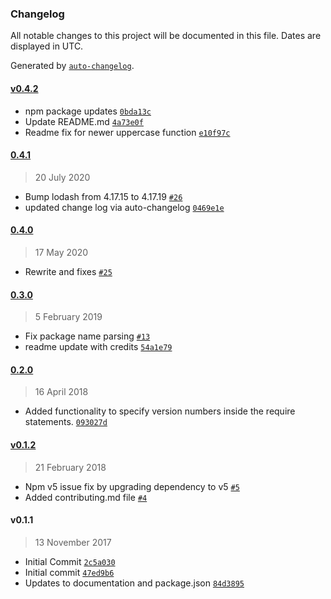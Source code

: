 ### Changelog

All notable changes to this project will be documented in this file. Dates are displayed in UTC.

Generated by [`auto-changelog`](https://github.com/CookPete/auto-changelog).

#### [v0.4.2](https://github.com/ntsaini/node-red-contrib-function-npm/compare/0.4.1...v0.4.2)

- npm package updates [`0bda13c`](https://github.com/ntsaini/node-red-contrib-function-npm/commit/0bda13ceed84643ace82fd71a290a537f139cc62)
- Update README.md [`4a73e0f`](https://github.com/ntsaini/node-red-contrib-function-npm/commit/4a73e0fd67874dc8ba18cc8e17f68ce6a238edce)
- Readme fix for newer uppercase function [`e10f97c`](https://github.com/ntsaini/node-red-contrib-function-npm/commit/e10f97c31f9cbd5a9c97243f78a79f09015c3e38)

#### [0.4.1](https://github.com/ntsaini/node-red-contrib-function-npm/compare/0.4.0...0.4.1)

> 20 July 2020

- Bump lodash from 4.17.15 to 4.17.19 [`#26`](https://github.com/ntsaini/node-red-contrib-function-npm/pull/26)
- updated change log via auto-changelog [`0469e1e`](https://github.com/ntsaini/node-red-contrib-function-npm/commit/0469e1e5f2065c675ef76ce0bce955aafc6d6bed)

#### [0.4.0](https://github.com/ntsaini/node-red-contrib-function-npm/compare/0.3.0...0.4.0)

> 17 May 2020

- Rewrite and fixes [`#25`](https://github.com/ntsaini/node-red-contrib-function-npm/pull/25)

#### [0.3.0](https://github.com/ntsaini/node-red-contrib-function-npm/compare/0.2.0...0.3.0)

> 5 February 2019

- Fix package name parsing [`#13`](https://github.com/ntsaini/node-red-contrib-function-npm/pull/13)
- readme update with credits [`54a1e79`](https://github.com/ntsaini/node-red-contrib-function-npm/commit/54a1e794de409ce1ce97d4959cffb0117b480bc7)

#### [0.2.0](https://github.com/ntsaini/node-red-contrib-function-npm/compare/v0.1.2...0.2.0)

> 16 April 2018

- Added functionality to specify version numbers inside the require statements. [`093027d`](https://github.com/ntsaini/node-red-contrib-function-npm/commit/093027d2feb66ab6544ad1054c0c0ce4b9a0453b)

#### [v0.1.2](https://github.com/ntsaini/node-red-contrib-function-npm/compare/v0.1.1...v0.1.2)

> 21 February 2018

- Npm v5 issue fix by upgrading dependency to v5 [`#5`](https://github.com/ntsaini/node-red-contrib-function-npm/pull/5)
- Added contributing.md file [`#4`](https://github.com/ntsaini/node-red-contrib-function-npm/pull/4)

#### v0.1.1

> 13 November 2017

- Initial Commit [`2c5a030`](https://github.com/ntsaini/node-red-contrib-function-npm/commit/2c5a0303e4d75e17cb6e49e15f7c0276906984fb)
- Initial commit [`47ed9b6`](https://github.com/ntsaini/node-red-contrib-function-npm/commit/47ed9b66402ed67c354fa2e86c9850ba29d26418)
- Updates to documentation and package.json [`84d3895`](https://github.com/ntsaini/node-red-contrib-function-npm/commit/84d389523c7cc854a8f3fd387d9d25ecc6f986d9)
